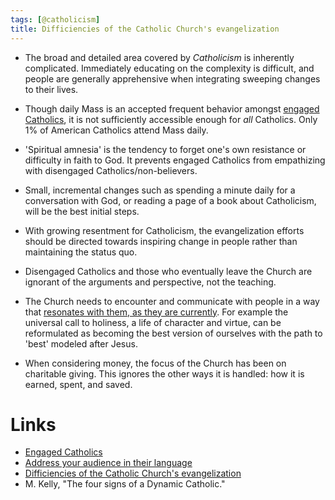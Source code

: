 ```yaml
---
tags: [@catholicism]
title: Difficiencies of the Catholic Church's evangelization
---
```


- The broad and detailed area covered by *Catholicism* is inherently complicated.
  Immediately educating on the complexity is difficult, and people are generally apprehensive when integrating sweeping changes to their lives.
- Though daily Mass is an accepted frequent behavior amongst [engaged Catholics](20200411162458.md), it is not sufficiently accessible enough for _all_ Catholics. Only 1% of American Catholics attend Mass daily.
- 'Spiritual amnesia' is the tendency to forget one's own resistance or difficulty in faith to God. It prevents engaged Catholics from empathizing with disengaged Catholics/non-believers.
- Small, incremental changes such as spending a minute daily for a conversation with God, or reading a page of a book about Catholicism, will be the best initial steps.

- With growing resentment for Catholicism, the evangelization efforts should be directed towards inspiring change in people rather than maintaining the status quo.
- Disengaged Catholics and those who eventually leave the Church are ignorant of the arguments and perspective, not the teaching.
- The Church needs to encounter and communicate with people in a way that [resonates with them, as they are currently](20200411194922.md).
  For example the universal call to holiness, a life of character and virtue, can be reformulated as becoming the best version of ourselves with the path to 'best' modeled after Jesus.
- When considering money, the focus of the Church has been on charitable giving. This ignores the other ways it is handled: how it is earned, spent, and saved.

# Links
- [Engaged Catholics](20200411162458.md)
- [Address your audience in their language](20200411194922.md)
- [Difficiencies of the Catholic Church's evangelization](20200413152640.md)
- M. Kelly, "The four signs of a Dynamic Catholic."
